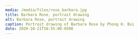 ```yaml
---
media: /media/files/rose_barbara.jpg
title: Barbara Rose, portrait drawing
alt: Barbara Rose, portrait drawing
caption: Portrait drawing of Barbara Rose by Phong H. Bui
date: 2020-10-21T16:55:00-0500
---
```

